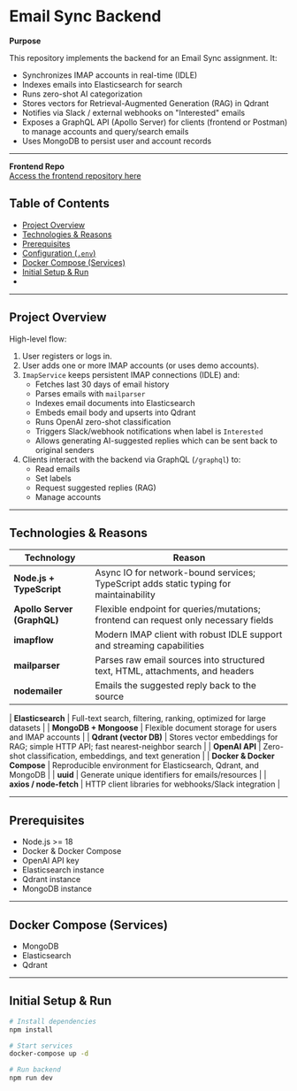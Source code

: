 # Email Sync Backend

**Purpose**  

This repository implements the backend for an Email Sync assignment. It:

- Synchronizes IMAP accounts in real-time (IDLE)
- Indexes emails into Elasticsearch for search
- Runs zero-shot AI categorization
- Stores vectors for Retrieval-Augmented Generation (RAG) in Qdrant
- Notifies via Slack / external webhooks on "Interested" emails
- Exposes a GraphQL API (Apollo Server) for clients (frontend or Postman) to manage accounts and query/search emails
- Uses MongoDB to persist user and account records

---

**Frontend Repo**  
[Access the frontend repository here](#)

## Table of Contents

- [Project Overview](#project-overview)
- [Technologies & Reasons](#technologies--reasons)
- [Prerequisites](#prerequisites)
- [Configuration (`.env`)](#configuration-env)
- [Docker Compose (Services)](#docker-compose-services)
- [Initial Setup & Run](#initial-setup--run)
-

---

## Project Overview

High-level flow:

1. User registers or logs in.
2. User adds one or more IMAP accounts (or uses demo accounts).
3. `ImapService` keeps persistent IMAP connections (IDLE) and:
   - Fetches last 30 days of email history
   - Parses emails with `mailparser`
   - Indexes email documents into Elasticsearch
   - Embeds email body and upserts into Qdrant
   - Runs OpenAI zero-shot classification
   - Triggers Slack/webhook notifications when label is `Interested`
   - Allows generating AI-suggested replies which can be sent back to original senders
4. Clients interact with the backend via GraphQL (`/graphql`) to:
   - Read emails
   - Set labels
   - Request suggested replies (RAG)
   - Manage accounts

---

## Technologies & Reasons

| Technology | Reason |
|------------|--------|
| **Node.js + TypeScript** | Async IO for network-bound services; TypeScript adds static typing for maintainability |
| **Apollo Server (GraphQL)** | Flexible endpoint for queries/mutations; frontend can request only necessary fields |
| **imapflow** | Modern IMAP client with robust IDLE support and streaming capabilities |
| **mailparser** | Parses raw email sources into structured text, HTML, attachments, and headers |
| **nodemailer** | Emails the suggested reply back to the source |

| **Elasticsearch** | Full-text search, filtering, ranking, optimized for large datasets |
| **MongoDB + Mongoose** | Flexible document storage for users and IMAP accounts |
| **Qdrant (vector DB)** | Stores vector embeddings for RAG; simple HTTP API; fast nearest-neighbor search |
| **OpenAI API** | Zero-shot classification, embeddings, and text generation |
| **Docker & Docker Compose** | Reproducible environment for Elasticsearch, Qdrant, and MongoDB |
| **uuid** | Generate unique identifiers for emails/resources |
| **axios / node-fetch** | HTTP client libraries for webhooks/Slack integration |

---

## Prerequisites

- Node.js >= 18
- Docker & Docker Compose
- OpenAI API key
- Elasticsearch instance
- Qdrant instance
- MongoDB instance

---
## Docker Compose (Services)

- MongoDB
- Elasticsearch
- Qdrant

---

## Initial Setup & Run

```bash
# Install dependencies
npm install

# Start services
docker-compose up -d

# Run backend
npm run dev


